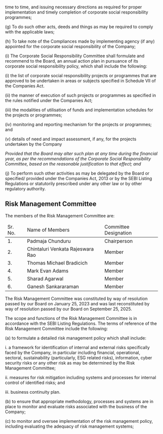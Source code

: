 time to time, and issuing necessary directions as required for proper implementation and timely completion of corporate social responsibility programmes;

(g) To do such other acts, deeds and things as may be required to comply with the applicable laws;

(h) To take note of the Compliances made by implementing agency (if any) appointed for the corporate social responsibility of the Company;

(i) The Corporate Social Responsibility Committee shall formulate and recommend to the Board, an annual action plan in pursuance of its corporate social responsibility policy, which shall include the following:

(i) the list of corporate social responsibility projects or programmes that are approved to be undertaken in areas or subjects specified in Schedule VII of the Companies Act.

(ii) the manner of execution of such projects or programmes as specified in the rules notified under the Companies Act;

(iii) the modalities of utilisation of funds and implementation schedules for the projects or programmes;

(iv) monitoring and reporting mechanism for the projects or programmes; and

(v) details of need and impact assessment, if any, for the projects undertaken by the Company

*Provided that the Board may alter such plan at any time during the financial year, as per the recommendations of the Corporate Social Responsibility Committee, based on the reasonable justification to that effect; and*

(j) To perform such other activities as may be delegated by the Board or specified/ provided under the Companies Act, 2013 or by the SEBI Listing Regulations or statutorily prescribed under any other law or by other regulatory authority.

## Risk Management Committee

The members of the Risk Management Committee are:

<table><thead><tr><td>Sr. No.</td><td>Name of Members</td><td>Committee Designation</td></tr></thead><tbody><tr><td>1.</td><td>Padmaja Chunduru</td><td>Chairperson</td></tr><tr><td>2.</td><td>Chintaluri Venkata Rajeswara Rao</td><td>Member</td></tr><tr><td>3.</td><td>Thomas Michael Bradicich</td><td>Member</td></tr><tr><td>4.</td><td>Mark Evan Adams</td><td>Member</td></tr><tr><td>5.</td><td>Sharad Agarwal</td><td>Member</td></tr><tr><td>6.</td><td>Ganesh Sankararaman</td><td>Member</td></tr></tbody></table>

The Risk Management Committee was constituted by way of resolution passed by our Board on January 25, 2023 and was last reconstituted by way of resolution passed by our Board on September 25, 2025.

The scope and functions of the Risk Management Committee is in accordance with the SEBI Listing Regulations. The terms of reference of the Risk Management Committee include the following:

(a) to formulate a detailed risk management policy which shall include:

i. a framework for identification of internal and external risks specifically faced by the Company, in particular including financial, operational, sectoral, sustainability (particularly, ESG related risks), information, cyber security risks or any other risk as may be determined by the Risk Management Committee;

ii. measures for risk mitigation including systems and processes for internal control of identified risks; and

iii. business continuity plan.

(b) to ensure that appropriate methodology, processes and systems are in place to monitor and evaluate risks associated with the business of the Company;

(c) to monitor and oversee implementation of the risk management policy, including evaluating the adequacy of risk management systems;